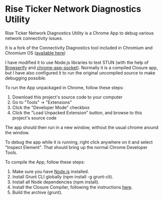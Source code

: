 Rise Ticker Network Diagnostics Utility
========================

Rise Ticker Network Diagnostics Utility is a Chrome App to debug various network connectivity issues.

It is a fork of the Connectivity Diagnostics tool included in Chromium and Chromium OS ([available here](https://chromium.googlesource.com/chromiumos/platform/assets/+/master/connectivity_diagnostics/))

I have modified it to use Node.js libraries to test STUN (with the help of [Browserify](http://browserify.org/) and [chrome-app-socket](https://github.com/feross/chrome-app-socket)).  Normally it is a compiled Closure app, but I have also configured it to run the original uncompiled source to make debugging possible.

To run the App unpackaged in Chrome, follow these steps:
  1. Download this project's source code to your computer
  2. Go to "Tools" -> "Extensions"
  3. Click the "Developer Mode" checkbox
  4. Click the "Load Unpacked Extension" button, and browse to this project's source code

The app should then run in a new window, without the usual chrome around the window.

To debug the app while it is running, right click anywhere on it and select "Inspect Element".  That should bring up the normal Chrome Developer Tools.

To compile the App, follow these steps:
  1. Make sure you have [Node.js](http://nodejs.org) installed.
  2. Install Grunt CLI globally (npm install -g grunt-cli).
  3. Install all Node dependencies (npm install).
  4. Install the Closure Compiler, following the instructions [here](https://github.com/gmarty/grunt-closure-compiler#closure-compiler-installation-from-source).
  5. Build the archive (grunt).
